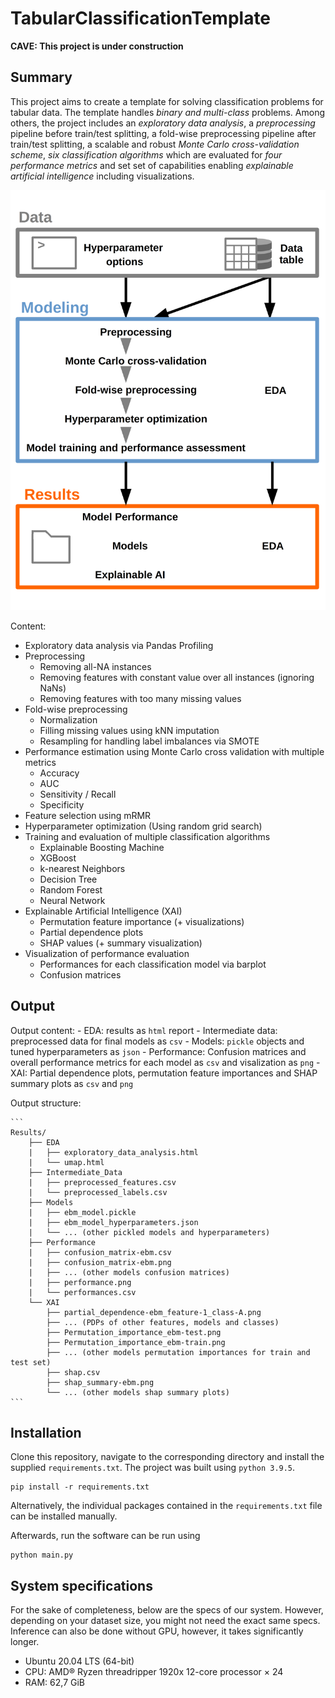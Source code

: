 # TabularClassificationTemplate

**CAVE: This project is under construction**


## Summary
This project aims to create a template for solving classification problems for tabular data.
The template handles *binary and multi-class* problems. Among others, the project includes an *exploratory data analysis*, a *preprocessing* pipeline before train/test splitting, a fold-wise preprocessing pipeline after train/test splitting, a scalable and robust *Monte Carlo cross-validation scheme*, *six classification algorithms* which are evaluated for *four performance metrics* and set set of capabilities enabling *explainable artificial intelligence* including visualizations.

<img src="Assets/tct_flow_simple.png" alt="Workflow diagram" width="600"/>

Content:

- Exploratory data analysis via Pandas Profiling
- Preprocessing
    - Removing all-NA instances
    - Removing features with constant value over all instances (ignoring NaNs)
    - Removing features with too many missing values
- Fold-wise preprocessing
    - Normalization
    - Filling missing values using kNN imputation
    - Resampling for handling label imbalances via SMOTE
- Performance estimation using Monte Carlo cross validation with multiple metrics
    - Accuracy
    - AUC
    - Sensitivity / Recall
    - Specificity
- Feature selection using mRMR
- Hyperparameter optimization (Using random grid search)
- Training and evaluation of multiple classification algorithms
    - Explainable Boosting Machine
    - XGBoost
    - k-nearest Neighbors
    - Decision Tree
    - Random Forest
    - Neural Network
- Explainable Artificial Intelligence (XAI)
    - Permutation feature importance (+ visualizations)
    - Partial dependence plots
    - SHAP values (+ summary visualization)
- Visualization of performance evaluation
    - Performances for each classification model via barplot
    - Confusion matrices

## Output
Output content:
    - EDA: results as `html` report
    - Intermediate data: preprocessed data for final models as `csv`
    - Models: `pickle` objects and tuned hyperparameters as `json`
    - Performance: Confusion matrices and overall performance metrics for each model as `csv` and visalization as `png`
    - XAI: Partial dependence plots, permutation feature importances and SHAP summary plots as `csv` and `png`
    
Output structure:
    
    ```
    Results/
        ├── EDA
        |   ├── exploratory_data_analysis.html
        |   └── umap.html
        ├── Intermediate_Data
        |   ├── preprocessed_features.csv
        |   └── preprocessed_labels.csv
        ├── Models
        |   ├── ebm_model.pickle
        |   ├── ebm_model_hyperparameters.json
        |   └── ... (other pickled models and hyperparameters)
        ├── Performance
        |   ├── confusion_matrix-ebm.csv
        |   ├── confusion_matrix-ebm.png
        |   ├── ... (other models confusion matrices)
        |   ├── performance.png
        |   └── performances.csv
        └── XAI
            ├── partial_dependence-ebm_feature-1_class-A.png
            ├── ... (PDPs of other features, models and classes)
            ├── Permutation_importance_ebm-test.png
            ├── Permutation_importance_ebm-train.png
            ├── ... (other models permutation importances for train and test set)
            ├── shap.csv
            ├── shap_summary-ebm.png
            └── ... (other models shap summary plots)
    ```

## Installation
Clone this repository, navigate to the corresponding directory and install the supplied `requirements.txt`. The project was built using `python 3.9.5`.
```
pip install -r requirements.txt
```
Alternatively, the individual packages contained in the `requirements.txt` file can be installed manually.

Afterwards, run the software can be run using 
```
python main.py
```

## System specifications
For the sake of completeness, below are the specs of our system. However, depending on your dataset size, you might not need the exact same specs. Inference can also be done without GPU, however, it takes significantly longer.

- Ubuntu 20.04 LTS (64-bit)
- CPU: AMD® Ryzen threadripper 1920x 12-core processor × 24 
- RAM: 62,7 GiB
